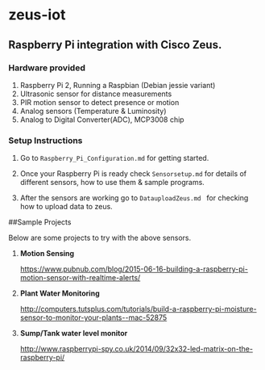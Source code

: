 # zeus-iot

## Raspberry Pi integration with Cisco Zeus.

### Hardware provided

1. Raspberry Pi 2, Running a Raspbian (Debian jessie variant)
2. Ultrasonic sensor for distance measurements
3. PIR motion sensor to detect presence or motion
4. Analog sensors (Temperature & Luminosity)
3. Analog to Digital Converter(ADC), MCP3008 chip

### Setup Instructions

1. Go to `Raspberry_Pi_Configuration.md` for getting started.

2. Once your Raspberry Pi is ready check `Sensorsetup.md` for details of different sensors, how to use them & sample programs.

3. After the sensors are working go to `DatauploadZeus.md ` for checking how to upload data to zeus.


##Sample Projects

Below are some projects to try with the above sensors.

1. **Motion Sensing**

    https://www.pubnub.com/blog/2015-06-16-building-a-raspberry-pi-motion-sensor-with-realtime-alerts/

2. **Plant Water Monitoring**

    http://computers.tutsplus.com/tutorials/build-a-raspberry-pi-moisture-sensor-to-monitor-your-plants--mac-52875

3. **Sump/Tank water level monitor**

    http://www.raspberrypi-spy.co.uk/2014/09/32x32-led-matrix-on-the-raspberry-pi/
